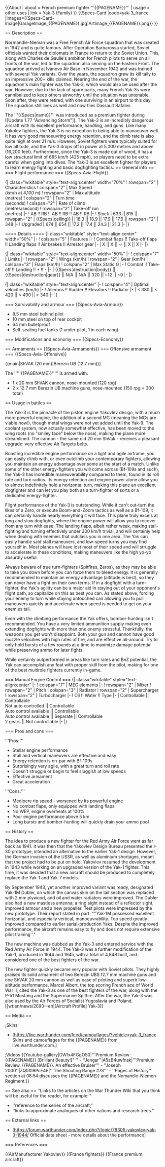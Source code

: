 {{About
| about = French premium fighter '''{{PAGENAME}}'''
| usage = other uses
| link = Yak-3 (Family)
}}
{{Specs-Card
|code=yak-3_france
|images={{Specs-Card-Image|GarageImage_{{PAGENAME}}.jpg|ArtImage_{{PAGENAME}}.png}}
}}

== Description ==
<!-- ''In the description, the first part should be about the history of and the creation and combat usage of the aircraft, as well as its key features. In the second part, tell the reader about the aircraft in the game. Insert a screenshot of the vehicle, so that if the novice player does not remember the vehicle by name, he will immediately understand what kind of vehicle the article is talking about.'' -->
Normandie-Nieman was a Free French Air Force squadron that was created in 1942 and is quite famous. After Operation Barbarossa started, Soviet officials wanted their diplomats in France to return to the Soviet Union. This, along with Charles de Gaulle's ambition for French pilots to serve on all fronts of the war, led to the squadron also serving on the Eastern Front. The squadron arrived at Ivanovo Air Base in November 1942 and was trained with several Yak variants. Over the years, the squadron grew its kill tally to an impressive 200+ kills claimed. Nearing the end of the war, the squadron's main fighter was the Yak-3, which would also be used after the war. However, due to the lack of spare parts, many French Yak-3s were cannibalized to keep others airworthy until the situation was untenable. Soon after, they were retired, with one surviving in an airport to this day. The squadron still lives as well and now flies Dassault Rafales.

The '''{{Specs|name}}''' was introduced as a premium fighter during [[Update 1.77 "Advancing Storm"]]. The Yak-3 is an incredibly dangerous aircraft with its excellent performance, handling, and guns. Like many Yakolev fighters, the Yak-3 is no exception to being able to manoeuver well. It has very good manoeuvring energy retention, and the climb rate is also quite high at over 21 m/s. However, Soviet fighters were typically suited for low altitude, and the Yak-3 drops off in power at 5,000 metres and above (16,200 feet). Furthermore, since the Yak-3 is made out of wood, it has a low structural limit of 685 km/h (425 mph), so players need to be extra careful when going into dives. The Yak-3 is an excellent fighter for players to learn energy fighting and basic dogfighting tactics.
== General info ==
=== Flight performance ===
{{Specs-Avia-Flight}}
<!-- ''Describe how the aircraft behaves in the air. Speed, manoeuvrability, acceleration and allowable loads - these are the most important characteristics of the vehicle.'' -->

{| class="wikitable" style="text-align:center" width="70%"
! rowspan="2" | Characteristics
! colspan="2" | Max Speed<br>(km/h at 4,100 m)
! rowspan="2" | Max altitude<br>(metres)
! colspan="2" | Turn time<br>(seconds)
! colspan="2" | Rate of climb<br>(metres/second)
! rowspan="2" | Take-off run<br>(metres)
|-
! AB !! RB !! AB !! RB !! AB !! RB
|-
! Stock
| 633 || 615 || rowspan="2" | {{Specs|ceiling}} || 18.3 || 18.9 || 17.9 || 17.9 || rowspan="2" | 348
|-
! Upgraded
| 674 || 654 || 17.2 || 17.4 || 24.3 || 21.3
|-
|}

==== Details ====
{| class="wikitable" style="text-align:center" width="50%"
|-
! colspan="5" | Features
|-
! Combat flaps !! Take-off flaps !! Landing flaps !! Air brakes !! Arrestor gear
|-
| X || X || ✓ || X || X     <!-- ✓ -->
|-
|}

{| class="wikitable" style="text-align:center" width="50%"
|-
! colspan="7" | Limits
|-
! rowspan="2" | Wings (km/h)
! rowspan="2" | Gear (km/h)
! colspan="3" | Flaps (km/h)
! colspan="2" | Max Static G
|-
! Combat !! Take-off !! Landing !! + !! -
|-
| {{Specs|destruction|body}} || {{Specs|destruction|gear}} || N/A || N/A || 320 || ~12 || ~9
|-
|}

{| class="wikitable" style="text-align:center"
|-
! colspan="4" | Optimal velocities (km/h)
|-
! Ailerons !! Rudder !! Elevators !! Radiator
|-
| < 380 || < 420 || < 490 || > 340
|-
|}

=== Survivability and armour ===
{{Specs-Avia-Armour}}
<!-- ''Examine the survivability of the aircraft. Note how vulnerable the structure is and how secure the pilot is, whether the fuel tanks are armoured, etc. Describe the armour, if there is any, and also mention the vulnerability of other critical aircraft systems.'' -->

* 8.5 mm steel behind pilot
* 10 mm steel on top of rear cockpit
* 64 mm bulletproof
* Self-sealing fuel tanks (1 under pilot, 1 in each wing)

=== Modifications and economy ===
{{Specs-Economy}}

== Armaments ==
{{Specs-Avia-Armaments}}
=== Offensive armament ===
{{Specs-Avia-Offensive}}
<!-- ''Describe the offensive armament of the aircraft, if any. Describe how effective the cannons and machine guns are in a battle, and also what belts or drums are better to use. If there is no offensive weaponry, delete this subsection.'' -->
{{main|ShVAK (20 mm)|Berezin UB (12.7 mm)}}

The '''''{{PAGENAME}}''''' is armed with:

* 1 x 20 mm ShVAK cannon, nose-mounted (120 rpg)
* 2 x 12.7 mm Berezin UB machine guns, nose-mounted (150 rpg = 300 total)

== Usage in battles ==
<!-- ''Describe the tactics of playing in the aircraft, the features of using aircraft in a team and advice on tactics. Refrain from creating a "guide" - do not impose a single point of view, but instead, give the reader food for thought. Examine the most dangerous enemies and give recommendations on fighting them. If necessary, note the specifics of the game in different modes (AB, RB, SB).'' -->
The Yak-3 is the pinnacle of the piston engine Yakovlev design, with a much more powerful engine, the addition of a second MG (meaning the MGs are viable now!), though metal wings were not yet added until the Yak-9.  The coolant system, now actually somewhat effective, has been moved to the wing roots (no "smiley face" below the nose), making the plane more streamlined. The cannon - the same old 20 mm ShVak - receives a pleasant upgrade: very effective Air Targets belts.

Boasting incredible engine performance on a light and agile airframe, you can easily climb with, or even outclimb your contemporary fighters, allowing you maintain an energy advantage over some at the start of a match. Unlike some of the other energy-fighters you will come across (Bf-109s and such), the Yak-3 has incredible maneuverability compared to them, found in its roll rate and turn radius. Its energy retention and engine power alone allow you to almost indefinitely hold a horizontal turn, making this plane an excellent dogfighter and can let you play both as a turn-fighter of sorts or a dedicated energy-fighter.

Flight performance of the Yak-3 is outstanding. While it can't out-turn the likes of a Zero, or execute Boom-and-Zoom tactics as well as a Bf-109, it can certainly handle nearly everything it will face. This plane truly excels at long and slow dogfights, where the engine power will allow you to recover from any turn with ease. The landing flaps, albeit rather weak, making stall-fighting and turning effectively under 300 km/h trivial, and will certainly help when dealing with enemies that outclass you in one area. The Yak can easily handle said stall maneuvers, and low-speed turns you may find yourself in. Most planes will have lost most of their speed and will struggle to accelerate in these conditions, making maneuvers like the high yo-yo absurdly useful.

Always beware of true turn-fighters (Spitfires, Zeros), as they may be able to take you down before you can force them to bleed energy. It is generally recommended to maintain an energy advantage (altitude is best), so they can never have a fight on their own terms. If in a dogfight with a turn-fighter, the Yak's agility can be a major aid in staying out of your opponent's flight path, so capitalize on this as best you can. As stated above, forcing your enemy to turn while staying untouched can allowing you to pull maneuvers quickly and accelerate when speed is needed to get on your enemies tail.

Even with the climbing performance the Yak offers, bomber-hunting isn't recommended. You have a very limited ammunition supply making even extending dogfights with more than one enemy stressful. Thankfully, the weapons you get won't disappoint. Both your gun and cannon have good muzzle velocities with high rates of fire, and are effective all-around. Try to only hold bursts of a few rounds at a time to maximize damage potential while preserving ammo for later fights.

While certainly outperformed in areas like turn rates and BnZ potential, the Yak can accomplish any feat with proper skill from the pilot, making for one of the best multirole fighters currently in-game.

=== Manual Engine Control ===
{| class="wikitable" style="text-align:center"
|-
! colspan="7" | MEC elements
|-
! rowspan="2" | Mixer
! rowspan="2" | Pitch
! colspan="3" | Radiator
! rowspan="2" | Supercharger
! rowspan="2" | Turbocharger
|-
! Oil !! Water !! Type
|-
| Controllable || Controllable<br>Not auto controlled || Controllable<br>Auto control available || Controllable<br>Auto control available || Separate || Controllable<br>2 gears || Not controllable
|-
|}

=== Pros and cons ===
<!-- ''Summarise and briefly evaluate the vehicle in terms of its characteristics and combat effectiveness. Mark its pros and cons in the bulleted list. Try not to use more than 6 points for each of the characteristics. Avoid using categorical definitions such as "bad", "good" and the like - use substitutions with softer forms such as "inadequate" and "effective".'' -->

'''Pros:'''

* Stellar engine performance
* Stall and vertical maneuvers are effective and easy
* Energy retention is on-par with Bf-109s
* Surprisingly very agile, with a great turn and roll rate
* Doesn't struggle or begin to feel sluggish at low speeds
* Effective armament
* Great acceleration

'''Cons:'''

* Mediocre rip speed - worsened by its powerful engine
* No combat flaps, only equipped with landing flaps
* No WEP, engine overheats at 100%
* Poor engine performance above 5 km
* Long bursts and bomber-hunting will quickly drain your ammo pool

== History ==
<!-- ''Describe the history of the creation and combat usage of the aircraft in more detail than in the introduction. If the historical reference turns out to be too long, take it to a separate article, taking a link to the article about the vehicle and adding a block "/History" (example: <nowiki>https://wiki.warthunder.com/(Vehicle-name)/History</nowiki>) and add a link to it here using the <code>main</code> template. Be sure to reference text and sources by using <code><nowiki><ref></ref></nowiki></code>, as well as adding them at the end of the article with <code><nowiki><references /></nowiki></code>. This section may also include the vehicle's dev blog entry (if applicable) and the in-game encyclopedia description (under <code><nowiki>=== In-game description ===</nowiki></code>, also if applicable).'' -->

The idea to produce a new fighter for the Red Army Air Force went as far back as 1941. It was then that the Yakovlev Design Bureau presented the I-30 prototype, intended an alternative to the earlier Yak-1 design. However, the German invasion of the USSR, as well as aluminium shortages, meant that the project had to be put on hold. Yakovlev resumed the development in 1943 while working on an upgraded version of the Yak-1 fighter. This time, it was decided that a new aircraft should be produced to completely replace the Yak-1 and Yak-7 models.

By September 1943, yet another improved variant was ready, designated Yak-1M Dubler, on which the canvas skin on the tail section was replaced with 2 mm plywood, and oil and water radiators were improved. The Dubler also had a new mastless antenna, a ring sight instead of a reflector sight, improved armour and a new propeller. Test pilots were impressed by the new prototype. Their report stated in part: "''Yak-1M possessed excellent horizontal, and especially vertical, manoeuvrability. Top speed greatly improved compared to earlier serial-production Yaks. Despite the improved performance, the aircraft remains easy to fly and does not require extensive pilot training''."

The new machine was dubbed as the Yak-3 and entered service with the Red Army Air Force in 1944. The Yak-3 was a further modification of the Yak-1, produced in 1944 and 1945, with a total of 4,848 built, and considered one of the best fighters of the war.

The new fighter quickly became very popular with Soviet pilots. They highly praised its solid armament of two Berezin UBS 12.7 mm machine guns and one ShVAK 20 mm cannon as well as ease of piloting and superb low-altitude performance. Marcel Albert, the top scoring French ace of World War II, cited the Yak-3 as one of the best fighters of the war, along with the P-51 Mustang and the Supermarine Spitfire. After the war, the Yak-3 was also used by the Air Forces of Socialist Yugoslavia and Poland.<ref name="forum">[[wt:en/news/2693--en|[Aircraft Profile] Yak-3]]</ref>

== Media ==
<!-- ''Excellent additions to the article would be video guides, screenshots from the game, and photos.'' -->

;Skins

* [https://live.warthunder.com/feed/camouflages/?vehicle=yak-3_france Skins and camouflages for the {{PAGENAME}} from live.warthunder.com.]

;Videos
{{Youtube-gallery|DWfx4FGgO50|'''Premium Review: {{PAGENAME}} [Brilliant Beauty!]"'''  - ''Jengar''|A5zB4uwfnsk|'''Premium Review. {{PAGENAME}}. An effective Bruiser''' - ''Joseph 2000''|ZQ0XIBPcF4E|'''The Shooting Range #73''' - ''Pages of History'' section at 08:54 discusses the {{PAGENAME}} and the Nomandie-Niemen Regiment.}}

== See also ==
''Links to the articles on the War Thunder Wiki that you think will be useful for the reader, for example:''

* ''reference to the series of the aircraft;''
* ''links to approximate analogues of other nations and research trees.''

== External links ==
<!-- ''Paste links to sources and external resources, such as:''
* ''topic on the official game forum;''
* ''other literature.'' -->

* [https://forum.warthunder.com/index.php?/topic/78309-yakovlev-yak-3-1944/ Official data sheet - more details about the performance]

=== References ===
<references />

{{AirManufacturer Yakovlev}}
{{France fighters}}
{{France premium aircraft}}